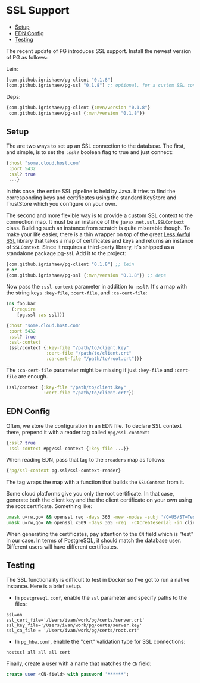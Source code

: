 # SSL Support

<!-- toc -->

- [Setup](#setup)
- [EDN Config](#edn-config)
- [Testing](#testing)

<!-- tocstop -->

The recent update of PG introduces SSL support. Install the newest version of PG
as follows:

Lein:

~~~clojure
[com.github.igrishaev/pg-client "0.1.8"]
[com.github.igrishaev/pg-ssl "0.1.8"] ;; optional, for a custom SSL context
~~~

Deps:

~~~clojure
{com.github.igrishaev/pg-client {:mvn/version "0.1.8"}
 com.github.igrishaev/pg-ssl {:mvn/version "0.1.8"}}
~~~

## Setup

The are two ways to set up an SSL connection to the database. The first, and
simple, is to set the `:ssl?` boolean flag to true and just connect:

~~~clojure
{:host "some.cloud.host.com"
 :port 5432
 :ssl? true
 ...}
~~~

In this case, the entire SSL pipeline is held by Java. It tries to find the
corresponding keys and certificates using the standard KeyStore and TrustStore
which you configure on your own.

[less-awful-ssl]: https://github.com/aphyr/less-awful-ssl

The second and more flexible way is to provide a custom SSL context to the
connection map. It must be an instance of the `javax.net.ssl.SSLContext`
class. Building such an instance from scratch is quite miserable though. To make
your life easier, there is a thin wrapper on top of the great [Less Awful
SSL][less-awful-ssl] library that takes a map of certificates and keys and
returns an instance of `SSLContext`. Since it requires a third-party library,
it's shipped as a standalone package pg-ssl. Add it to the project:

~~~clojure
[com.github.igrishaev/pg-client "0.1.8"] ;; lein
# or
{com.github.igrishaev/pg-ssl {:mvn/version "0.1.8"}} ;; deps
~~~

Now pass the `:ssl-context` parameter in addition to `:ssl?`. It's a map with
the string keys `:key-file`, `:cert-file`, and `:ca-cert-file`:

~~~clojure
(ns foo.bar
  (:require
    [pg.ssl :as ssl]))

{:host "some.cloud.host.com"
 :port 5432
 :ssl? true
 :ssl-context
 (ssl/context {:key-file "/path/to/client.key"
               :cert-file "/path/to/client.crt"
               :ca-cert-file "/path/to/root.crt"})}
~~~

The `:ca-cert-file` parameter might be missing if just `:key-file` and
`:cert-file` are enough.

~~~clojure
(ssl/context {:key-file "/path/to/client.key"
              :cert-file "/path/to/client.crt"})
~~~

## EDN Config

Often, we store the configuration in an EDN file. To declare SSL context there,
prepend it with a reader tag called `#pg/ssl-context`:

~~~clojure
{:ssl? true
 :ssl-context #pg/ssl-context {:key-file ...}}
~~~

When reading EDN, pass that tag to the `:readers` map as follows:

~~~clojure
{'pg/ssl-context pg.ssl/ssl-context-reader}
~~~

The tag wraps the map with a function that builds the `SSLContext` from it.

Some cloud platforms give you only the root certificate. In that case, generate
both the client key and the the client certificate on your own using the root
certificate. Something like:

~~~bash
umask u=rw,go= && openssl req -days 365 -new -nodes -subj '/C=US/ST=Test/L=Test/O=Personal/OU=Personal/emailAddress=test@test.com/CN=test' -keyout client.key -out client.csr
umask u=rw,go= && openssl x509 -days 365 -req  -CAcreateserial -in client.csr -CA root.crt -CAkey server.key -out client.crt
~~~

When generating the certificates, pay attention to the `CN` field which is
"test" in our case. In terms of PostgreSQL, it should match the database
user. Different users will have different certificates.

## Testing

The SSL functionality is difficult to test in Docker so I've got to run a native
instance. Here is a brief setup.

- In `postgresql.conf`, enable the `ssl` parameter and specify paths to the
  files:

~~~
ssl=on
ssl_cert_file='/Users/ivan/work/pg/certs/server.crt'
ssl_key_file='/Users/ivan/work/pg/certs/server.key'
ssl_ca_file = '/Users/ivan/work/pg/certs/root.crt'
~~~

- In `pg_hba.conf`, enable the "cert" validation type for SSL connections:

~~~
hostssl all all all cert
~~~

Finally, create a user with a name that matches the `CN` field:

~~~sql
create user <CN-field> with password '******';
~~~
